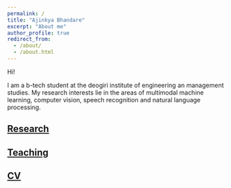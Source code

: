 ```yaml
---
permalink: /
title: "Ajinkya Bhandare"
excerpt: "About me"
author_profile: true
redirect_from: 
  - /about/
  - /about.html
---
```



Hi!

I am a b-tech student at the deogiri institute of engineering an management studies. My research interests lie in the areas of multimodal machine learning, computer vision, speech recognition and natural language processing.


## [Research](research)

## [Teaching](teaching)

## [CV](cv)


<!--
git commit -am "add change to ________" && git push
-->

<!--
git add _pages/about.md && git commit -m "add change to _pages/about" && git push
-->
